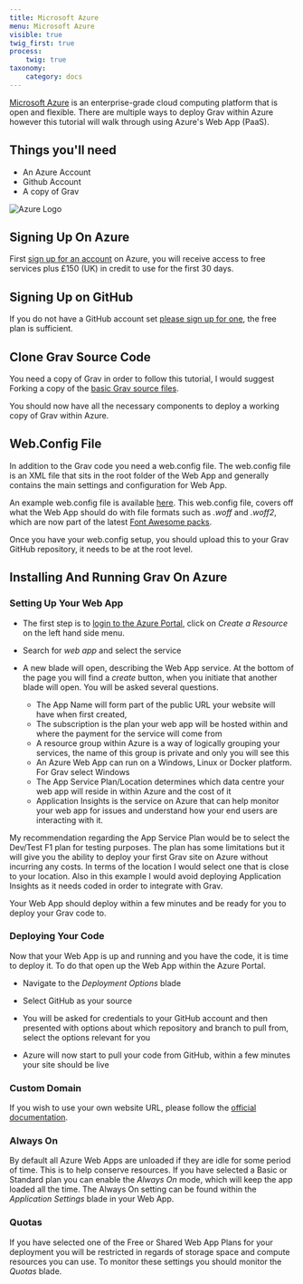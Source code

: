 ```yaml
---
title: Microsoft Azure
menu: Microsoft Azure
visible: true
twig_first: true
process:
    twig: true
taxonomy:
    category: docs
---
```

[Microsoft Azure](http://azure.microsoft.com) is an enterprise-grade cloud computing platform that is open and flexible.  There are multiple ways to deploy Grav within Azure however this tutorial will walk through using Azure's Web App (PaaS).

## Things you'll need

* An Azure Account
* Github Account
* A copy of Grav

![Azure Logo](cw-logo.png)

## Signing Up On Azure
First [sign up for an account](https://azure.microsoft.com/en-gb/free/) on Azure, you will receive access to free services plus £150 (UK) in credit to use for the first 30 days. 

## Signing Up on GitHub
If you do not have a GitHub account set [please sign up for one](https://github.com/join?source=header-home), the free plan is sufficient. 

## Clone Grav Source Code
You need a copy of Grav in order to follow this tutorial, I would suggest Forking a copy of the [basic Grav source files](https://github.com/getgrav/grav).

You should now have all the necessary components to deploy a working copy of Grav within Azure. 

## Web.Config File

In addition to the Grav code you need a web.config file.  The web.config file is an XML file that sits in the root folder of the Web App and generally contains the main settings and configuration for Web App.  

An example web.config file is available [here](web.config).  This web.config file, covers off what the Web App should do with file formats such as *.woff* and *.woff2*, which are now part of the latest [Font Awesome packs](https://fontawesome.com).

Once you have your web.config setup, you should upload this to your Grav GitHub repository, it needs to be at the root level. 

## Installing And Running Grav On Azure

### Setting Up Your Web App

+ The first step is to [login to the Azure Portal](https://portal.azure.com), click on *Create a Resource* on the left hand side menu. 

+ Search for *web app* and select the service

+ A new blade will open, describing the Web App service.  At the bottom of the page you will find a *create* button, when you initiate that another blade will open.  You will be asked several questions. 

    - The App Name will form part of the public URL your website will have when first created, 
    - The subscription is the plan your web app will be hosted within and where the payment for the service will come from
    - A resource group within Azure is a way of logically grouping your services, the name of this group is private and only you will see this
    - An Azure Web App can run on a Windows, Linux or Docker platform.  For Grav select Windows
    - The App Service Plan/Location determines which data centre your web app will reside in within Azure and the cost of it
    - Application Insights is the service on Azure that can help monitor your web app for issues and understand how your end users are interacting with it.  

My recommendation regarding the App Service Plan would be to select the Dev/Test F1 plan for testing purposes.  The plan has some limitations but it will give you the ability to deploy your first Grav site on Azure without incurring any costs.  In terms of the location I would select one that is close to your location.  Also in this example I would avoid deploying Application Insights as it needs coded in order to integrate with Grav. 

Your Web App should deploy within a few minutes and be ready for you to deploy your Grav code to. 

### Deploying Your Code

Now that your Web App is up and running and you have the code, it is time to deploy it.  To do that open up the Web App within the Azure Portal. 

+ Navigate to the *Deployment Options* blade 

+ Select GitHub as your source

+ You will be asked for credentials to your GitHub account and then presented with options about which repository and branch to pull from, select the options relevant for you

+ Azure will now start to pull your code from GitHub, within a few minutes your site should be live

### Custom Domain

If you wish to use your own website URL, please follow the [official documentation](https://docs.microsoft.com/en-gb/azure/app-service/app-service-web-tutorial-custom-domain).

### Always On

By default all Azure Web Apps are unloaded if they are idle for some period of time.  This is to help conserve resources. If you have selected a Basic or Standard plan you can enable the *Always On* mode, which will keep the app loaded all the time.  The Always On setting can be found within the *Application Settings* blade in your Web App. 

### Quotas

If you have selected one of the Free or Shared Web App Plans for your deployment you will be restricted in regards of storage space and compute resources you can use.  To monitor these settings you should monitor the *Quotas* blade. 